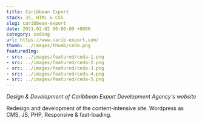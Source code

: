 ```yaml
---
title: Caribbean Export
stack: JS, HTML & CSS
slug: caribbean-export
date: 2021-02-02 00:00:00 +0000
category: coding
url: https://www.carib-export.com/
thumb: ../images/thumb/ceda.png
featuredImg:
- src: ../images/featured/ceda-1.png
- src: ../images/featured/ceda-2.png
- src: ../images/featured/ceda-3.png
- src: ../images/featured/ceda-4.png
- src: ../images/featured/ceda-5.png
---
```


*Design & Development of Caribbean Export Development Agency's website*

Redesign and development of the content-intensive site. Wordpress as CMS, JS, PHP, Responsive & fast-loading.